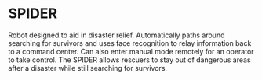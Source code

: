 # SPIDER
Robot designed to aid in disaster relief.
Automatically paths around searching for survivors and uses face recognition to relay information back to a command center.
Can also enter manual mode remotely for an operator to take control.
The SPIDER allows rescuers to stay out of dangerous areas after a disaster while still searching for survivors.
